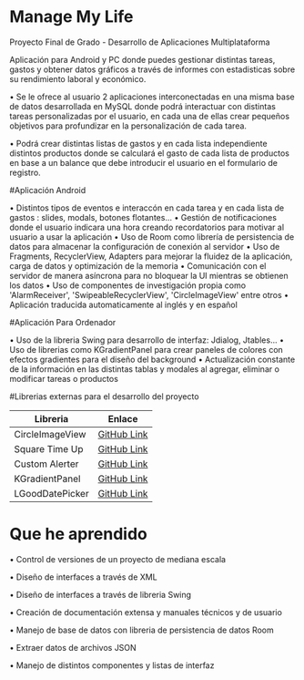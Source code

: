 # Manage My Life
Proyecto Final de Grado - Desarrollo de Aplicaciones Multiplataforma

Aplicación para Android y PC donde puedes gestionar distintas tareas, gastos y obtener datos gráficos a través de informes
con estadisticas sobre su rendimiento laboral y económico.

• Se le ofrece al usuario 2 aplicaciones interconectadas en una misma base de datos desarrollada en MySQL donde podrá interactuar
con distintas tareas personalizadas por el usuario, en cada una de ellas crear pequeños objetivos para profundizar en la
personalización de cada tarea.

• Podrá crear distintas listas de gastos y en cada lista independiente distintos productos donde se calculará el gasto de cada 
lista de productos en base a un balance que debe introducir el usuario en el formulario de registro.


  #Aplicación Android
  
  • Distintos tipos de eventos e interaccón en cada tarea y en cada lista de gastos : slides, modals, botones flotantes...
  • Gestión de notificaciones donde el usuario indicara una hora creando recordatorios para motivar al usuario a usar la aplicación
  • Uso de Room como librería de persistencia de datos para almacenar la configuración de conexión al servidor
  • Uso de Fragments, RecyclerView, Adapters para mejorar la fluidez de la aplicación, carga de datos y optimización de la memoria
  • Comunicación con el servidor de manera asíncrona para no bloquear la UI mientras se obtienen los datos
  • Uso de componentes de investigación propia como 'AlarmReceiver', 'SwipeableRecyclerView', 'CircleImageView' entre otros
  • Aplicación traducida automaticamente al inglés y en español
  
  
  #Aplicación Para Ordenador
  
  • Uso de la libreria Swing para desarrollo de interfaz: Jdialog, Jtables...
  • Uso de librerias como KGradientPanel para crear paneles de colores con efectos gradientes para el diseño del background
  • Actualización constante de la información en las distintas tablas y modales al agregar, eliminar o modificar tareas o productos
  
  #Librerias externas para el desarrollo del proyecto
  
|   Libreria    |     Enlace    |
| ------------- | ------------- |
| CircleImageView  | [GitHub Link](https://github.com/hdodenhof/CircleImageView)  |
| Square Time Up  | [GitHub Link](https://github.com/square/android-times-square)  |
| Custom Alerter  | [GitHub Link](https://github.com/Tapadoo/Alerter)  |
| KGradientPanel  | [GitHub Link](https://github.com/k33ptoo/KGradientPanel)  |
| LGoodDatePicker  | [GitHub Link](https://github.com/LGoodDatePicker/LGoodDatePicker)  |
  


# Que he aprendido

• Control de versiones de un proyecto de mediana escala

• Diseño de interfaces a través de XML

• Diseño de interfaces a través de libreria Swing

• Creación de documentación extensa y manuales técnicos y de usuario

• Manejo de base de datos con libreria de persistencia de datos Room

• Extraer datos de archivos JSON

• Manejo de distintos componentes y listas de interfaz

